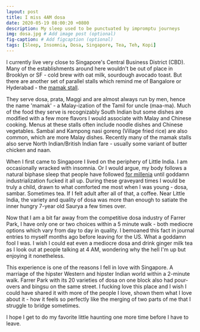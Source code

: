 ```yaml
---
layout: post
title: I miss 4AM dosa
date: 2020-05-19 08:00:20 +0800
description: My sleep used to be punctuated by impromptu journeys
img: dosa.jpg # Add image post (optional)
fig-caption: # Add figcaption (optional)
tags: [Sleep, Insomnia, Dosa, Singapore, Tea, Teh, Kopi]
---
```


I currently live very close to Singapore's Central Business District (CBD). Many of the establishments around here wouldn't be out of place in Brooklyn or SF - cold brew with oat milk, sourdough avocado toast. But there are another set of parallel stalls which remind me of Bangalore or Hyderabad - the [mamak stall](https://en.wikipedia.org/wiki/Mamak_stall).

They serve dosa, prata, Maggi and are almost always run by men, hence the name 'mamak' - a Malay-ization of the Tamil for uncle (maa-ma). Much of the food they serve is recognizably South Indian but some dishes are modified with a few more flavors I would associate with Malay and Chinese cooking. Menus at these stalls often include noodle dishes and Chinese vegetables. Sambal and Kampong nasi goreng (Village fried rice) are also common, which are more Malay dishes. Recently many of the mamak stalls also serve North Indian/British Indian fare - usually some variant of butter chicken and naan.

When I first came to Singapore I lived on the periphery of Little India. I am occasionally wracked with insomnia. Or I would argue, my body follows a natural biphase sleep that people have followed [for millenia](https://www.sciencealert.com/humans-used-to-sleep-in-two-shifts-maybe-we-should-again) until goddamn industrialization fucked it all up. During these graveyard times I would be truly a child, drawn to what comforted me most when I was young - dosa, sambar. Sometimes tea. If I felt adult after all of that, a coffee. Near Little India, the variety and quality of dosa was more than enough to satiate the inner hungry 7-year old Saurya a few times over.

Now that I am a bit far away from the competitive dosa industry of Farrer Park, I have only one or two choices within a 5 minute walk - both mediocre options which vary from day to day in quality. I bemoaned this fact in journal entries to myself months ago before leaving for the US. What a goddamn fool I was. I wish I could eat even a mediocre dosa and drink ginger milk tea as I look out at people talking at 4 AM, wondering why the hell I'm up but enjoying it nonetheless.

This experience is one of the reasons I fell in love with Singapore. A marriage of the hipster Western and hipster Indian world within a 2-minute walk. Farrer Park with its 20 varieties of dosa on one block also had pour-overs and bingsu on the same street. I fucking love this place and I wish I could have shared it with more of the people I love, shown them what I love about it - how it feels so perfectly like the merging of two parts of me that I struggle to bridge sometimes.

I hope I get to do my favorite little haunting one more time before I have to leave.
